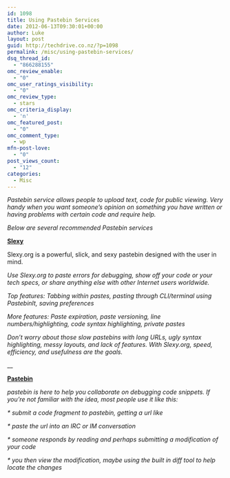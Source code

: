 ```yaml
---
id: 1098
title: Using Pastebin Services
date: 2012-06-13T09:30:01+00:00
author: Luke
layout: post
guid: http://techdrive.co.nz/?p=1098
permalink: /misc/using-pastebin-services/
dsq_thread_id:
  - "866288155"
omc_review_enable:
  - "0"
omc_user_ratings_visibility:
  - "0"
omc_review_type:
  - stars
omc_criteria_display:
  - 'n'
omc_featured_post:
  - "0"
omc_comment_type:
  - wp
mfn-post-love:
  - "0"
post_views_count:
  - "12"
categories:
  - Misc
---
```

_Pastebin service allows people to upload text, code for public viewing. Very handy when you want someone&#8217;s opinion on something you have written or having problems with certain code and require help._

_Below are several recommended Pastebin services_

<a title="slexy pastebin" href="http://www.slexy.org" target="_blank"><strong>Slexy</strong></a>

Slexy.org is a powerful, slick, and sexy pastebin designed with the user in mind.

_Use Slexy.org to paste errors for debugging, show off your code or your tech specs, or share anything else with other Internet users worldwide._

_Top features: Tabbing within pastes, pasting through CLI/terminal using PastebinIt, saving preferences_

_More features: Paste expiration, paste versioning, line numbers/highlighting, code syntax highlighting, private pastes_

_Don&#8217;t worry about those slow pastebins with long URLs, ugly syntax highlighting, messy layouts, and lack of features. With Slexy.org, speed, efficiency, and usefulness are the goals._

__
  
<a title="Pastebin" href="http://www.pastebin.com" target="_blank"><strong>Pastebin</strong></a>

_pastebin is here to help you collaborate on debugging code snippets. If you&#8217;re not familiar with the idea, most people use it like this:_

_* submit a code fragment to pastebin, getting a url like_ 
  
 _* paste the url into an IRC or IM conversation_
  
 _* someone responds by reading and perhaps submitting a modification of your code_
  
 _* you then view the modification, maybe using the built in diff tool to help locate the changes_

&nbsp;